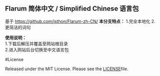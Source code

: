 ## Flarum 简体中文 / Simplified Chinese 语言包
 基于 https://github.com/jsthon/Flarum-zh-CN/
**本分支特点：**
1.完全本地化
2.更简洁的词句
 
**使用说明：**  
1.下载后解压并覆盖至网站根目录  
2.进入网站后台切换至中文语言包  

#License

Released under the MIT License. Please see the [LICENSE](/LICENSE)file.